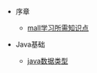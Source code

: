 - 序章
  
  - [mall学习所需知识点](foreword/mall_foreword_02.md)
  
    
  
- Java基础

  - [java数据类型](java/data_type.md) 	

    

